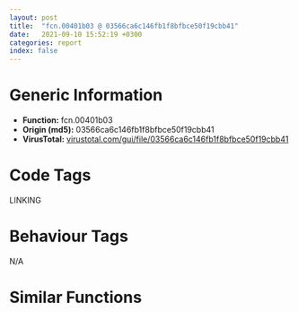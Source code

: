 ```yaml
---
layout: post
title:  "fcn.00401b03 @ 03566ca6c146fb1f8bfbce50f19cbb41"
date:   2021-09-10 15:52:19 +0300
categories: report
index: false
---
```


# Generic Information
- **Function:** fcn.00401b03
- **Origin (md5):** 03566ca6c146fb1f8bfbce50f19cbb41
- **VirusTotal:** [virustotal.com/gui/file/03566ca6c146fb1f8bfbce50f19cbb41][virustotal_ref]

# Code Tags
<span class="tag" id="LINKING">LINKING</span>


# Behaviour Tags
<span class="bhv-tag" id="na">N/A</span>

# Similar Functions
<script type="text/javascript" src="https://www.gstatic.com/charts/loader.js"></script>
<script type="text/javascript">

    google.charts.load('current', {'packages':['corechart']});
    google.charts.setOnLoadCallback(drawChart);

    function drawChart() {
    var data = new google.visualization.DataTable();
        data.addColumn('number', 'X');
        data.addColumn('number', 'Y');
        data.addColumn({type: 'string', role: 'tooltip', 'p': {'html': true}});
        data.addColumn({'type': 'string', 'role': 'style'});
        
        data.addRows([
    [52.0135383605957, -82.7633285522461, '<b><a href="/report/fcn.00401b03@03566ca6c146fb1f8bfbce50f19cbb41">fcn.00401b03</a><br>@03566ca6c146fb1f8bfbce50f19cbb41</b><br>push esi<br>mov esi, dword[esp+8]<br>push 0<br>and dword[esi], 0<br>call dword[sym.imp.KERNEL32.dll_GetModuleHandleA]<br>cmp word[eax], 0x5a4d<br>jne 0x401b2e<br>mov ecx, dword[eax+0x3c]<br>test ecx, ecx<br>je 0x401b2e<br>add eax, ecx<br>mov cl, byte[eax+0x1a]<br>mov byte[esi], cl<br>mov al, byte[eax+0x1b]<br>mov byte[esi+1], al<br>pop esi<br>ret <br><eoc> ', 'point { fill-color: #e0440e; }'],
[-7.413270473480225, -55.4219856262207, '<b><a href="/report/fcn.00622cce@7614e1bbe9b9fd3db78e405e68b1fab4">fcn.00622cce</a><br>@7614e1bbe9b9fd3db78e405e68b1fab4</b><br>push esi<br>mov esi, dword[esp+8]<br>push 0<br>and dword[esi], 0<br>call dword[sym.imp.KERNEL32.dll_GetModuleHandleA]<br>cmp word[eax], 0x5a4d<br>jne 0x622cf9<br>mov ecx, dword[eax+0x3c]<br>test ecx, ecx<br>je 0x622cf9<br>add eax, ecx<br>mov cl, byte[eax+0x1a]<br>mov byte[esi], cl<br>mov al, byte[eax+0x1b]<br>mov byte[esi+1], al<br>pop esi<br>ret <br><eoc> ', 'null'],
[26.707744598388672, -55.57060241699219, '<b><a href="/report/fcn.00401b03@48bb9a03c360009e9463dfd5be4e0ca0">fcn.00401b03</a><br>@48bb9a03c360009e9463dfd5be4e0ca0</b><br>push esi<br>mov esi, dword[esp+8]<br>push 0<br>and dword[esi], 0<br>call dword[sym.imp.KERNEL32.dll_GetModuleHandleA]<br>cmp word[eax], 0x5a4d<br>jne 0x401b2e<br>mov ecx, dword[eax+0x3c]<br>test ecx, ecx<br>je 0x401b2e<br>add eax, ecx<br>mov cl, byte[eax+0x1a]<br>mov byte[esi], cl<br>mov al, byte[eax+0x1b]<br>mov byte[esi+1], al<br>pop esi<br>ret <br><eoc> ', 'null'],
[-65.96258544921875, -78.90217590332031, '<b><a href="/report/fcn.00401ba6@1c48774da6a3dd4bf3ea41716a332c61">fcn.00401ba6</a><br>@1c48774da6a3dd4bf3ea41716a332c61</b><br>push esi<br>mov esi, dword[esp+8]<br>push 0<br>and dword[esi], 0<br>call dword[sym.imp.KERNEL32.dll_GetModuleHandleA]<br>cmp word[eax], 0x5a4d<br>jne 0x401bd1<br>mov ecx, dword[eax+0x3c]<br>test ecx, ecx<br>je 0x401bd1<br>add eax, ecx<br>mov cl, byte[eax+0x1a]<br>mov byte[esi], cl<br>mov al, byte[eax+0x1b]<br>mov byte[esi+1], al<br>pop esi<br>ret <br><eoc> ', 'null'],
[-41.23685073852539, -50.00159454345703, '<b><a href="/report/fcn.00401b03@cbc200f66cbffbddf5df52f7c0da283a">fcn.00401b03</a><br>@cbc200f66cbffbddf5df52f7c0da283a</b><br>push esi<br>mov esi, dword[esp+8]<br>push 0<br>and dword[esi], 0<br>call dword[sym.imp.KERNEL32.dll_GetModuleHandleA]<br>cmp word[eax], 0x5a4d<br>jne 0x401b2e<br>mov ecx, dword[eax+0x3c]<br>test ecx, ecx<br>je 0x401b2e<br>add eax, ecx<br>mov cl, byte[eax+0x1a]<br>mov byte[esi], cl<br>mov al, byte[eax+0x1b]<br>mov byte[esi+1], al<br>pop esi<br>ret <br><eoc> ', 'null'],
[59.71065139770508, 35.06056213378906, '<b><a href="/report/fcn.00401b03@96146d48f33d2b81d37cf455f4bd8c4b">fcn.00401b03</a><br>@96146d48f33d2b81d37cf455f4bd8c4b</b><br>push esi<br>mov esi, dword[esp+8]<br>push 0<br>and dword[esi], 0<br>call dword[sym.imp.KERNEL32.dll_GetModuleHandleA]<br>cmp word[eax], 0x5a4d<br>jne 0x401b2e<br>mov ecx, dword[eax+0x3c]<br>test ecx, ecx<br>je 0x401b2e<br>add eax, ecx<br>mov cl, byte[eax+0x1a]<br>mov byte[esi], cl<br>mov al, byte[eax+0x1b]<br>mov byte[esi+1], al<br>pop esi<br>ret <br><eoc> ', 'null'],
[-80.73786163330078, 11.628984451293945, '<b><a href="/report/fcn.004f6e1e@a9a3c47f5c08fef0f0f69b66c17916ac">fcn.004f6e1e</a><br>@a9a3c47f5c08fef0f0f69b66c17916ac</b><br>push esi<br>mov esi, dword[esp+8]<br>push 0<br>and dword[esi], 0<br>call dword[sym.imp.KERNEL32.dll_GetModuleHandleA]<br>cmp word[eax], 0x5a4d<br>jne 0x4f6e49<br>mov ecx, dword[eax+0x3c]<br>test ecx, ecx<br>je 0x4f6e49<br>add eax, ecx<br>mov cl, byte[eax+0x1a]<br>mov byte[esi], cl<br>mov al, byte[eax+0x1b]<br>mov byte[esi+1], al<br>pop esi<br>ret <br><eoc> ', 'null'],
[-37.47095489501953, 12.170598030090332, '<b><a href="/report/fcn.0065a206@bcba729302fe28f65deb2b102a06324a">fcn.0065a206</a><br>@bcba729302fe28f65deb2b102a06324a</b><br>push esi<br>mov esi, dword[esp+8]<br>push 0<br>and dword[esi], 0<br>call dword[sym.imp.KERNEL32.dll_GetModuleHandleA]<br>cmp word[eax], 0x5a4d<br>jne 0x65a231<br>mov ecx, dword[eax+0x3c]<br>test ecx, ecx<br>je 0x65a231<br>add eax, ecx<br>mov cl, byte[eax+0x1a]<br>mov byte[esi], cl<br>mov al, byte[eax+0x1b]<br>mov byte[esi+1], al<br>pop esi<br>ret <br><eoc> ', 'null'],
[-58.412052154541016, 100.63308715820312, '<b><a href="/report/fcn.0063bf2b@75a81a00c053b64d459385e4a0825aec">fcn.0063bf2b</a><br>@75a81a00c053b64d459385e4a0825aec</b><br>push esi<br>mov esi, dword[esp+8]<br>push 0<br>and dword[esi], 0<br>call dword[sym.imp.KERNEL32.dll_GetModuleHandleA]<br>cmp word[eax], 0x5a4d<br>jne 0x63bf56<br>mov ecx, dword[eax+0x3c]<br>test ecx, ecx<br>je 0x63bf56<br>add eax, ecx<br>mov cl, byte[eax+0x1a]<br>mov byte[esi], cl<br>mov al, byte[eax+0x1b]<br>mov byte[esi+1], al<br>pop esi<br>ret <br><eoc> ', 'null'],
[11.595322608947754, -23.02631950378418, '<b><a href="/report/fcn.00401b5b@faca7110288761a0f664158c1f6c3986">fcn.00401b5b</a><br>@faca7110288761a0f664158c1f6c3986</b><br>push esi<br>mov esi, dword[esp+8]<br>push 0<br>and dword[esi], 0<br>call dword[sym.imp.KERNEL32.dll_GetModuleHandleA]<br>cmp word[eax], 0x5a4d<br>jne 0x401b86<br>mov ecx, dword[eax+0x3c]<br>test ecx, ecx<br>je 0x401b86<br>add eax, ecx<br>mov cl, byte[eax+0x1a]<br>mov byte[esi], cl<br>mov al, byte[eax+0x1b]<br>mov byte[esi+1], al<br>pop esi<br>ret <br><eoc> ', 'null'],
[-20.8148136138916, -20.27921485900879, '<b><a href="/report/fcn.004f6e1e@ef3a0211d1ddb224667e2aa0d915337b">fcn.004f6e1e</a><br>@ef3a0211d1ddb224667e2aa0d915337b</b><br>push esi<br>mov esi, dword[esp+8]<br>push 0<br>and dword[esi], 0<br>call dword[sym.imp.KERNEL32.dll_GetModuleHandleA]<br>cmp word[eax], 0x5a4d<br>jne 0x4f6e49<br>mov ecx, dword[eax+0x3c]<br>test ecx, ecx<br>je 0x4f6e49<br>add eax, ecx<br>mov cl, byte[eax+0x1a]<br>mov byte[esi], cl<br>mov al, byte[eax+0x1b]<br>mov byte[esi+1], al<br>pop esi<br>ret <br><eoc> ', 'null'],
[65.23373413085938, 91.12055969238281, '<b><a href="/report/fcn.004a71c2@3e981d1767f44f5fe2446a49ffe52f4e">fcn.004a71c2</a><br>@3e981d1767f44f5fe2446a49ffe52f4e</b><br>push esi<br>mov esi, dword[esp+8]<br>push 0<br>and dword[esi], 0<br>call dword[sym.imp.KERNEL32.dll_GetModuleHandleA]<br>cmp word[eax], 0x5a4d<br>jne 0x4a71ed<br>mov ecx, dword[eax+0x3c]<br>test ecx, ecx<br>je 0x4a71ed<br>add eax, ecx<br>mov cl, byte[eax+0x1a]<br>mov byte[esi], cl<br>mov al, byte[eax+0x1b]<br>mov byte[esi+1], al<br>pop esi<br>ret <br><eoc> ', 'null'],
[33.93709182739258, 5.938748836517334, '<b><a href="/report/fcn.004043b6@d4e56c7d970c209a3a2b3c4b4cc5e586">fcn.004043b6</a><br>@d4e56c7d970c209a3a2b3c4b4cc5e586</b><br>push esi<br>mov esi, dword[esp+8]<br>push 0<br>and dword[esi], 0<br>call dword[sym.imp.KERNEL32.dll_GetModuleHandleA]<br>cmp word[eax], 0x5a4d<br>jne 0x4043e1<br>mov ecx, dword[eax+0x3c]<br>test ecx, ecx<br>je 0x4043e1<br>add eax, ecx<br>mov cl, byte[eax+0x1a]<br>mov byte[esi], cl<br>mov al, byte[eax+0x1b]<br>mov byte[esi+1], al<br>pop esi<br>ret <br><eoc> ', 'null'],
[46.91332244873047, -26.512380599975586, '<b><a href="/report/fcn.00401b03@7dd153bad1771b9e8d5266a341ebf949">fcn.00401b03</a><br>@7dd153bad1771b9e8d5266a341ebf949</b><br>push esi<br>mov esi, dword[esp+8]<br>push 0<br>and dword[esi], 0<br>call dword[sym.imp.KERNEL32.dll_GetModuleHandleA]<br>cmp word[eax], 0x5a4d<br>jne 0x401b2e<br>mov ecx, dword[eax+0x3c]<br>test ecx, ecx<br>je 0x401b2e<br>add eax, ecx<br>mov cl, byte[eax+0x1a]<br>mov byte[esi], cl<br>mov al, byte[eax+0x1b]<br>mov byte[esi+1], al<br>pop esi<br>ret <br><eoc> ', 'null'],
[77.71668243408203, -48.41828155517578, '<b><a href="/report/fcn.00401b03@eac1782291736df208e1220cf8c38a7c">fcn.00401b03</a><br>@eac1782291736df208e1220cf8c38a7c</b><br>push esi<br>mov esi, dword[esp+8]<br>push 0<br>and dword[esi], 0<br>call dword[sym.imp.KERNEL32.dll_GetModuleHandleA]<br>cmp word[eax], 0x5a4d<br>jne 0x401b2e<br>mov ecx, dword[eax+0x3c]<br>test ecx, ecx<br>je 0x401b2e<br>add eax, ecx<br>mov cl, byte[eax+0x1a]<br>mov byte[esi], cl<br>mov al, byte[eax+0x1b]<br>mov byte[esi+1], al<br>pop esi<br>ret <br><eoc> ', 'null'],
[11.333484649658203, -93.44752502441406, '<b><a href="/report/fcn.00594993@009ea4ad185ccb9becba67b3b2163e8b">fcn.00594993</a><br>@009ea4ad185ccb9becba67b3b2163e8b</b><br>push esi<br>mov esi, dword[esp+8]<br>push 0<br>and dword[esi], 0<br>call dword[sym.imp.KERNEL32.dll_GetModuleHandleA]<br>cmp word[eax], 0x5a4d<br>jne 0x5949be<br>mov ecx, dword[eax+0x3c]<br>test ecx, ecx<br>je 0x5949be<br>add eax, ecx<br>mov cl, byte[eax+0x1a]<br>mov byte[esi], cl<br>mov al, byte[eax+0x1b]<br>mov byte[esi+1], al<br>pop esi<br>ret <br><eoc> ', 'null'],
[-57.564998626708984, 45.823150634765625, '<b><a href="/report/fcn.004fe6e6@557dcbbf2711fedc520328fbbc657056">fcn.004fe6e6</a><br>@557dcbbf2711fedc520328fbbc657056</b><br>push esi<br>mov esi, dword[esp+8]<br>push 0<br>and dword[esi], 0<br>call dword[sym.imp.KERNEL32.dll_GetModuleHandleA]<br>cmp word[eax], 0x5a4d<br>jne 0x4fe711<br>mov ecx, dword[eax+0x3c]<br>test ecx, ecx<br>je 0x4fe711<br>add eax, ecx<br>mov cl, byte[eax+0x1a]<br>mov byte[esi], cl<br>mov al, byte[eax+0x1b]<br>mov byte[esi+1], al<br>pop esi<br>ret <br><eoc> ', 'null'],
[-26.94700050354004, -90.0556640625, '<b><a href="/report/fcn.0069da46@0fb0e1c162f9df68f5d89a2b2a71a217">fcn.0069da46</a><br>@0fb0e1c162f9df68f5d89a2b2a71a217</b><br>push esi<br>mov esi, dword[esp+8]<br>push 0<br>and dword[esi], 0<br>call dword[sym.imp.KERNEL32.dll_GetModuleHandleA]<br>cmp word[eax], 0x5a4d<br>jne 0x69da71<br>mov ecx, dword[eax+0x3c]<br>test ecx, ecx<br>je 0x69da71<br>add eax, ecx<br>mov cl, byte[eax+0x1a]<br>mov byte[esi], cl<br>mov al, byte[eax+0x1b]<br>mov byte[esi+1], al<br>pop esi<br>ret <br><eoc> ', 'null'],
[-83.6903076171875, -40.04555130004883, '<b><a href="/report/fcn.00401b03@8912a6bd1add3d8b86feb51a00252709">fcn.00401b03</a><br>@8912a6bd1add3d8b86feb51a00252709</b><br>push esi<br>mov esi, dword[esp+8]<br>push 0<br>and dword[esi], 0<br>call dword[sym.imp.KERNEL32.dll_GetModuleHandleA]<br>cmp word[eax], 0x5a4d<br>jne 0x401b2e<br>mov ecx, dword[eax+0x3c]<br>test ecx, ecx<br>je 0x401b2e<br>add eax, ecx<br>mov cl, byte[eax+0x1a]<br>mov byte[esi], cl<br>mov al, byte[eax+0x1b]<br>mov byte[esi+1], al<br>pop esi<br>ret <br><eoc> ', 'null'],
[-1.4806042909622192, 9.825263977050781, '<b><a href="/report/fcn.005d2686@36725a4ae161c6e8a09f5f34ebd6f2e0">fcn.005d2686</a><br>@36725a4ae161c6e8a09f5f34ebd6f2e0</b><br>push esi<br>mov esi, dword[esp+8]<br>push 0<br>and dword[esi], 0<br>call dword[sym.imp.KERNEL32.dll_GetModuleHandleA]<br>cmp word[eax], 0x5a4d<br>jne 0x5d26b1<br>mov ecx, dword[eax+0x3c]<br>test ecx, ecx<br>je 0x5d26b1<br>add eax, ecx<br>mov cl, byte[eax+0x1a]<br>mov byte[esi], cl<br>mov al, byte[eax+0x1b]<br>mov byte[esi+1], al<br>pop esi<br>ret <br><eoc> ', 'null'],
[-55.80228042602539, -16.82672119140625, '<b><a href="/report/fcn.00401b03@ea9c1e2eeb951a8e6185c6674c228f98">fcn.00401b03</a><br>@ea9c1e2eeb951a8e6185c6674c228f98</b><br>push esi<br>mov esi, dword[esp+8]<br>push 0<br>and dword[esi], 0<br>call dword[sym.imp.KERNEL32.dll_GetModuleHandleA]<br>cmp word[eax], 0x5a4d<br>jne 0x401b2e<br>mov ecx, dword[eax+0x3c]<br>test ecx, ecx<br>je 0x401b2e<br>add eax, ecx<br>mov cl, byte[eax+0x1a]<br>mov byte[esi], cl<br>mov al, byte[eax+0x1b]<br>mov byte[esi+1], al<br>pop esi<br>ret <br><eoc> ', 'null'],
[1.5996731519699097, 74.01081848144531, '<b><a href="/report/fcn.00597803@140d3779c34998b2115004c062b02ca8">fcn.00597803</a><br>@140d3779c34998b2115004c062b02ca8</b><br>push esi<br>mov esi, dword[esp+8]<br>push 0<br>and dword[esi], 0<br>call dword[sym.imp.KERNEL32.dll_GetModuleHandleA]<br>cmp word[eax], 0x5a4d<br>jne 0x59782e<br>mov ecx, dword[eax+0x3c]<br>test ecx, ecx<br>je 0x59782e<br>add eax, ecx<br>mov cl, byte[eax+0x1a]<br>mov byte[esi], cl<br>mov al, byte[eax+0x1b]<br>mov byte[esi+1], al<br>pop esi<br>ret <br><eoc> ', 'null'],
[-18.73247718811035, 42.31208801269531, '<b><a href="/report/fcn.0051ecee@da37d90419c1292c0f16cbfd1f66402d">fcn.0051ecee</a><br>@da37d90419c1292c0f16cbfd1f66402d</b><br>push esi<br>mov esi, dword[esp+8]<br>push 0<br>and dword[esi], 0<br>call dword[sym.imp.KERNEL32.dll_GetModuleHandleA]<br>cmp word[eax], 0x5a4d<br>jne 0x51ed19<br>mov ecx, dword[eax+0x3c]<br>test ecx, ecx<br>je 0x51ed19<br>add eax, ecx<br>mov cl, byte[eax+0x1a]<br>mov byte[esi], cl<br>mov al, byte[eax+0x1b]<br>mov byte[esi+1], al<br>pop esi<br>ret <br><eoc> ', 'null'],
[77.32354736328125, -2.297178268432617, '<b><a href="/report/fcn.005acc8b@4e8d6f73c8261716f687f8d06429ef4d">fcn.005acc8b</a><br>@4e8d6f73c8261716f687f8d06429ef4d</b><br>push esi<br>mov esi, dword[esp+8]<br>push 0<br>and dword[esi], 0<br>call dword[sym.imp.KERNEL32.dll_GetModuleHandleA]<br>cmp word[eax], 0x5a4d<br>jne 0x5accb6<br>mov ecx, dword[eax+0x3c]<br>test ecx, ecx<br>je 0x5accb6<br>add eax, ecx<br>mov cl, byte[eax+0x1a]<br>mov byte[esi], cl<br>mov al, byte[eax+0x1b]<br>mov byte[esi+1], al<br>pop esi<br>ret <br><eoc> ', 'null'],
[21.05215072631836, 40.32844924926758, '<b><a href="/report/fcn.00401b03@8a08237568bc7b1a4e9813b2af535d73">fcn.00401b03</a><br>@8a08237568bc7b1a4e9813b2af535d73</b><br>push esi<br>mov esi, dword[esp+8]<br>push 0<br>and dword[esi], 0<br>call dword[sym.imp.KERNEL32.dll_GetModuleHandleA]<br>cmp word[eax], 0x5a4d<br>jne 0x401b2e<br>mov ecx, dword[eax+0x3c]<br>test ecx, ecx<br>je 0x401b2e<br>add eax, ecx<br>mov cl, byte[eax+0x1a]<br>mov byte[esi], cl<br>mov al, byte[eax+0x1b]<br>mov byte[esi+1], al<br>pop esi<br>ret <br><eoc> ', 'null'],
[-133.35855102539062, -14.219664573669434, '<b><a href="/report/fcn.005d2686@4179b381a87b74dcd140154f9010ef86">fcn.005d2686</a><br>@4179b381a87b74dcd140154f9010ef86</b><br>push esi<br>mov esi, dword[esp+8]<br>push 0<br>and dword[esi], 0<br>call dword[sym.imp.KERNEL32.dll_GetModuleHandleA]<br>cmp word[eax], 0x5a4d<br>jne 0x5d26b1<br>mov ecx, dword[eax+0x3c]<br>test ecx, ecx<br>je 0x5d26b1<br>add eax, ecx<br>mov cl, byte[eax+0x1a]<br>mov byte[esi], cl<br>mov al, byte[eax+0x1b]<br>mov byte[esi+1], al<br>pop esi<br>ret <br><eoc> ', 'null'],

        ]);

    var options = {
        title: 'Similarity Plot',
        legend: 'none',
        colors: ['#dedbd9', '#e6693e', '#ec8f6e', '#f3b49f', '#f6c7b6'],
        tooltip: {isHtml: true, trigger: 'both'},
        explorer: {
        actions: ["dragToZoom", "rightClickToReset"],
        },
        chartArea: {
        width: '80%',
        height: '80%'
        },
        width: '100%',
        height: '100%'
    };

    var chart = new google.visualization.ScatterChart(document.getElementById('chart_div'));

    chart.draw(data, options);
    }
    
</script>


<div id="chart_div" style="width: 100%px; height: 100%;"></div>

# Disassembled Code
{% highlight nasm %}

push esi
mov esi, dword[esp+8]
push 0
and dword[esi], 0
call dword[sym.imp.KERNEL32.dll_GetModuleHandleA]
cmp word[eax], 0x5a4d
jne 0x401b2e
mov ecx, dword[eax+0x3c]
test ecx, ecx
je 0x401b2e
add eax, ecx
mov cl, byte[eax+0x1a]
mov byte[esi], cl
mov al, byte[eax+0x1b]
mov byte[esi+1], al
pop esi
ret

{% endhighlight %}

[virustotal_ref]: https://www.virustotal.com/gui/file/03566ca6c146fb1f8bfbce50f19cbb41